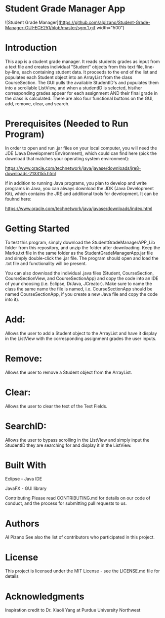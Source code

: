 # Student Grade Manager App
![Student Grade Manager](https://github.com/alpizano/Student-Grade-Manager-GUI-ECE251/blob/master/sgm.1.gif width="500")

# Introduction
This app is a student grade manager. It reads students grades as input from a text file and creates individual "Student" objects from this text file, line-by-line, each containing student data. It proceeds to the end of the list and populates each Student object into an ArrayList from the class CourseSection. The GUI pulls the available StudentID's and populates them into a scrollable ListView, and when a studentID is selected, his/her corresponding grades appear for each assignment AND their final grade in the class is calculated. There are also four functional buttons on the GUI, add, remove, clear, and search.

# Prerequisites (Needed to Run Program)
In order to open and run .jar files on your local computer, you will need the JDE (Java Development Environment), which could can find here (pick the download that matches your operating system environment):

https://www.oracle.com/technetwork/java/javase/downloads/jre8-downloads-2133155.html

If in addition to running Java programs, you plan to develop and write programs in Java, you can always download the JDK (Java Development Kit), which contains the JRE and additional tools for development. It can be fouhnd here:

https://www.oracle.com/technetwork/java/javase/downloads/index.html


# Getting Started
To test this program, simply download the StudentGradeManagerAPP_Lib folder from this repository, and unzip the folder after downloading. Keep the Marks.txt file in the same folder as the StudentGradeManagerApp.jar file and simply double-click the .jar file. The program should open and load the .txt file and functionality will be present.

You can also download the individual .java files (Student, CourseSection, CourseSectionView, and CourseSectionApp) and copy the code into an IDE of your choosing (i.e. Eclipse, DrJava, JCreator). Make sure to name the class the same name the file is named, i.e. CourseSectionApp should be named CourseSectionApp, if you create a new Java file and copy the code into it).

# Add:
Allows the user to add a Student object to the ArrayList and have it display in the ListView with the corresponding assignment grades the user inputs.

# Remove:
Allows the user to remove a Student object from the ArrayList.

# Clear:
Allows the user to clear the text of the Text Fields.

# SearchID:
Allows the user to bypass scrolling in the ListView and simply input the StudentID they are searching for and display it in the ListView.

# Built With
Eclipse - Java IDE

JavaFX - GUI library 

Contributing
Please read CONTRIBUTING.md for details on our code of conduct, and the process for submitting pull requests to us.

# Authors
Al Pizano
See also the list of contributors who participated in this project.

# License
This project is licensed under the MIT License - see the LICENSE.md file for details

# Acknowledgments
Inspiration credit to Dr. Xiaoli Yang at Purdue University Northwest
